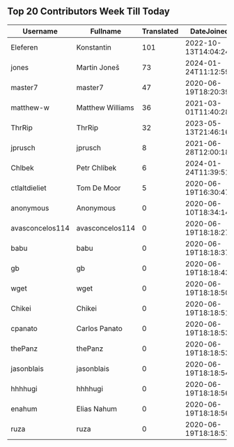 ## Top 20 Contributors Week Till Today ##
|Username|Fullname|Translated|DateJoined|Language|
|--------|--------|----------|----------|-------|
|Eleferen|Konstantin|101|2022-10-13T14:04:24Z|ru|
|jones|Martin Joneš|73|2024-01-24T11:12:59.|cs|
|master7|master7|47|2020-06-19T18:20:39.|pl|
|matthew-w|Matthew Williams|36|2021-03-01T11:40:28.|en_AU|
|ThrRip|ThrRip|32|2023-05-13T21:46:16.|zh_Hans|
|jprusch|jprusch|8|2021-06-28T12:00:18.|de|
|Chlbek|Petr Chlíbek|6|2024-01-24T11:39:51.|cs|
|ctlaltdieliet|Tom De Moor|5|2020-06-19T16:30:47Z|nl|
|anonymous|Anonymous|0|2020-06-10T18:34:14.||
|avasconcelos114|avasconcelos114|0|2020-06-19T18:18:27Z||
|babu|babu|0|2020-06-19T18:18:37.||
|gb|gb|0|2020-06-19T18:18:43.||
|wget|wget|0|2020-06-19T18:18:50Z||
|Chikei|Chikei|0|2020-06-19T18:18:51Z||
|cpanato|Carlos Panato|0|2020-06-19T18:18:53Z||
|thePanz|thePanz|0|2020-06-19T18:18:53Z||
|jasonblais|jasonblais|0|2020-06-19T18:18:54Z||
|hhhhugi|hhhhugi|0|2020-06-19T18:18:56.||
|enahum|Elias  Nahum|0|2020-06-19T18:18:56Z|es|
|ruza|ruza|0|2020-06-19T18:18:57.||
